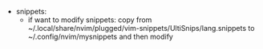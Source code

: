- snippets:  
    - if want to modify snippets: copy from 
    ~/.local/share/nvim/plugged/vim-snippets/UltiSnips/lang.snippets to ~/.config/nvim/mysnippets and 
    then modify  
